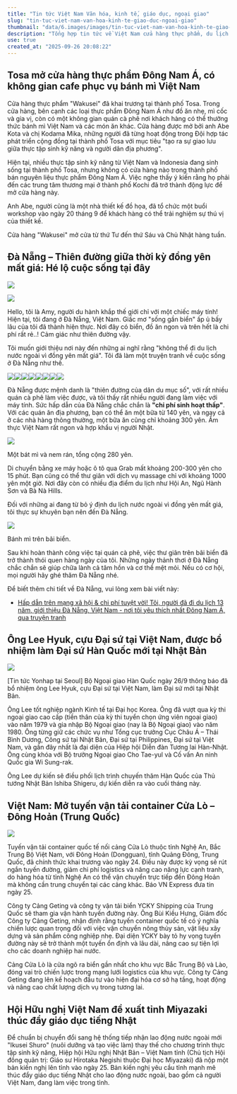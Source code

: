 ```yaml
---
title: "Tin tức Việt Nam Văn hóa, kinh tế, giáo dục, ngoại giao"
slug: "tin-tuc-viet-nam-van-hoa-kinh-te-giao-duc-ngoai-giao"
thumbnail: "data/6.images/images/tin-tuc-viet-nam-van-hoa-kinh-te-giao-duc-ngoai-giao.webp"
description: "Tổng hợp tin tức về Việt Nam cửa hàng thực phẩm, du lịch Đà Nẵng, ngoại giao Hàn Quốc, tuyến vận tải biển và giáo dục tiếng Nhật."
use: true
created_at: "2025-09-26 20:08:22"
---
```


## Tosa mở cửa hàng thực phẩm Đông Nam Á, có không gian cafe phục vụ bánh mì Việt Nam

Cửa hàng thực phẩm "Wakusei" đã khai trương tại thành phố Tosa. Trong cửa hàng, bên cạnh các loại thực phẩm Đông Nam Á như đồ ăn nhẹ, mì cốc và gia vị, còn có một không gian quán cà phê nơi khách hàng có thể thưởng thức bánh mì Việt Nam và các món ăn khác. Cửa hàng được mở bởi anh Abe Kota và chị Kodama Mika, những người đã từng hoạt động trong Đội hợp tác phát triển cộng đồng tại thành phố Tosa với mục tiêu "tạo ra sự giao lưu giữa thực tập sinh kỹ năng và người dân địa phương".

Hiện tại, nhiều thực tập sinh kỹ năng từ Việt Nam và Indonesia đang sinh sống tại thành phố Tosa, nhưng không có cửa hàng nào trong thành phố bán nguyên liệu thực phẩm Đông Nam Á. Việc nghe thấy ý kiến rằng họ phải đến các trung tâm thương mại ở thành phố Kochi đã trở thành động lực để mở cửa hàng này.

Anh Abe, người cũng là một nhà thiết kế đồ họa, đã tổ chức một buổi workshop vào ngày 20 tháng 9 để khách hàng có thể trải nghiệm sự thú vị của thiết kế.

Cửa hàng "Wakusei" mở cửa từ thứ Tư đến thứ Sáu và Chủ Nhật hàng tuần.

## Đà Nẵng – Thiên đường giữa thời kỳ đồng yên mất giá: Hé lộ cuộc sống tại đây

![](/images/uUzvQ3lML_bkIqyakc1vFlHZ-lVjSCI3npXVYKE5vkic27_UPiZsJTcFbdaFU_KT42OX5ycP_WMpOjCBmVbM_y3aDsy8NrT-Jeo1Kl6h8vX8xUXdLWcLp74UiIRF4eHroBI7m7JdM2Q1pBudtwqu1lQNqVA2l5UnIWjJopGbcr0=.webp)

![](/images/title-1758532711658.webp)

Hello, tôi là Amy, người du hành khắp thế giới chỉ với một chiếc máy tính! Hiện tại, tôi đang ở Đà Nẵng, Việt Nam. Giấc mơ "sống gần biển" ấp ủ bấy lâu của tôi đã thành hiện thực. Nơi đây có biển, đồ ăn ngon và trên hết là chi phí rất rẻ..! Cảm giác như thiên đường vậy.

Tôi muốn giới thiệu nơi này đến những ai nghĩ rằng "không thể đi du lịch nước ngoài vì đồng yên mất giá". Tôi đã làm một truyện tranh về cuộc sống ở Đà Nẵng như thế.

![](/images/image-1758532539987.webp)![](/images/image-1758532548912.webp)![](/images/image-1758532556589.webp)![](/images/image-1758532567595.webp)![](/images/image-1758532577050.webp)![](/images/image-1758532588980.webp)![](/images/image-1758532599628.webp)![](/images/image-1758532608398.webp)

Đà Nẵng được mệnh danh là "thiên đường của dân du mục số", với rất nhiều quán cà phê làm việc được, và tôi thấy rất nhiều người đang làm việc với máy tính. Sức hấp dẫn của Đà Nẵng chắc chắn là **"chi phí sinh hoạt thấp"**. Với các quán ăn địa phương, bạn có thể ăn một bữa từ 140 yên, và ngay cả ở các nhà hàng thông thường, một bữa ăn cũng chỉ khoảng 300 yên. Ẩm thực Việt Nam rất ngon và hợp khẩu vị người Nhật.

![](/images/image-1758876345665.webp)

Một bát mì và nem rán, tổng cộng 280 yên.

Di chuyển bằng xe máy hoặc ô tô qua Grab mất khoảng 200-300 yên cho 15 phút. Bạn cũng có thể thư giãn với dịch vụ massage chỉ với khoảng 1000 yên một giờ. Nơi đây còn có nhiều địa điểm du lịch như Hội An, Ngũ Hành Sơn và Bà Nà Hills.

Đối với những ai đang từ bỏ ý định du lịch nước ngoài vì đồng yên mất giá, tôi thực sự khuyên bạn nên đến Đà Nẵng.

![](/images/image-1758875423381.webp)

Bánh mì trên bãi biển.

Sau khi hoàn thành công việc tại quán cà phê, việc thư giãn trên bãi biển đã trở thành thói quen hàng ngày của tôi. Những ngày thảnh thơi ở Đà Nẵng chắc chắn sẽ giúp chữa lành cả tâm hồn và cơ thể mệt mỏi. Nếu có cơ hội, mọi người hãy ghé thăm Đà Nẵng nhé.

Để biết thêm chi tiết về Đà Nẵng, vui lòng xem bài viết này:

*   [Hấp dẫn trên mạng xã hội & chi phí tuyệt vời! Tôi, người đã đi du lịch 13 năm, giới thiệu Đà Nẵng, Việt Nam - nơi tôi yêu thích nhất Đông Nam Á, qua truyện tranh](https://news.yahoo.co.jp/expert/articles/140db48fdc399a743ca41c7db7a47663995790db)

## Ông Lee Hyuk, cựu Đại sứ tại Việt Nam, được bổ nhiệm làm Đại sứ Hàn Quốc mới tại Nhật Bản

![](/images/20250926-00503052-yonh-000-1-view.webp)

[Tin tức Yonhap tại Seoul] Bộ Ngoại giao Hàn Quốc ngày 26/9 thông báo đã bổ nhiệm ông Lee Hyuk, cựu Đại sứ tại Việt Nam, làm Đại sứ mới tại Nhật Bản.

Ông Lee tốt nghiệp ngành Kinh tế tại Đại học Korea. Ông đã vượt qua kỳ thi ngoại giao cao cấp (tiền thân của kỳ thi tuyển chọn ứng viên ngoại giao) vào năm 1979 và gia nhập Bộ Ngoại giao (nay là Bộ Ngoại giao) vào năm 1980. Ông từng giữ các chức vụ như Tổng cục trưởng Cục Châu Á – Thái Bình Dương, Công sứ tại Nhật Bản, Đại sứ tại Philippines, Đại sứ tại Việt Nam, và gần đây nhất là đại diện của Hiệp hội Diễn đàn Tương lai Hàn-Nhật. Ông cùng khóa với Bộ trưởng Ngoại giao Cho Tae-yul và Cố vấn An ninh Quốc gia Wi Sung-rak.

Ông Lee dự kiến sẽ điều phối lịch trình chuyến thăm Hàn Quốc của Thủ tướng Nhật Bản Ishiba Shigeru, dự kiến diễn ra vào cuối tháng này.

## Việt Nam: Mở tuyến vận tải container Cửa Lò – Đông Hoản (Trung Quốc)

![](/images/20250926-00000007-nna_kyodo-000-1-view.webp)

Tuyến vận tải container quốc tế nối cảng Cửa Lò thuộc tỉnh Nghệ An, Bắc Trung Bộ Việt Nam, với Đông Hoản (Dongguan), tỉnh Quảng Đông, Trung Quốc, đã chính thức khai trương vào ngày 24. Điều này được kỳ vọng sẽ rút ngắn tuyến đường, giảm chi phí logistics và nâng cao năng lực cạnh tranh, do hàng hóa từ tỉnh Nghệ An có thể vận chuyển trực tiếp đến Đông Hoản mà không cần trung chuyển tại các cảng khác. Báo VN Express đưa tin ngày 25.

Công ty Cảng Geting và công ty vận tải biển YCKY Shipping của Trung Quốc sẽ tham gia vận hành tuyến đường này. Ông Bùi Kiều Hưng, Giám đốc Công ty Cảng Geting, nhận định rằng tuyến container quốc tế có ý nghĩa chiến lược quan trọng đối với việc vận chuyển nông thủy sản, vật liệu xây dựng và sản phẩm công nghiệp nhẹ. Đại diện YCKY bày tỏ hy vọng tuyến đường này sẽ trở thành một tuyến ổn định và lâu dài, nâng cao sự tiện lợi cho các doanh nghiệp hai nước.

Cảng Cửa Lò là cửa ngõ ra biển gần nhất cho khu vực Bắc Trung Bộ và Lào, đóng vai trò chiến lược trong mạng lưới logistics của khu vực. Công ty Cảng Geting đang lên kế hoạch đầu tư vào hiện đại hóa cơ sở hạ tầng, hoạt động và nâng cao chất lượng dịch vụ trong tương lai.

## Hội Hữu nghị Việt Nam đề xuất tỉnh Miyazaki thúc đẩy giáo dục tiếng Nhật

Để chuẩn bị chuyển đổi sang hệ thống tiếp nhận lao động nước ngoài mới "Ikusei Shuro" (nuôi dưỡng và tạo việc làm) thay thế cho chương trình thực tập sinh kỹ năng, Hiệp hội Hữu nghị Nhật Bản – Việt Nam tỉnh (Chủ tịch Hội đồng quản trị: Giáo sư Hirotaka Negishi thuộc Đại học Miyazaki) đã nộp một bản kiến nghị lên tỉnh vào ngày 25. Bản kiến nghị yêu cầu tỉnh mạnh mẽ thúc đẩy giáo dục tiếng Nhật cho lao động nước ngoài, bao gồm cả người Việt Nam, đang làm việc trong tỉnh.